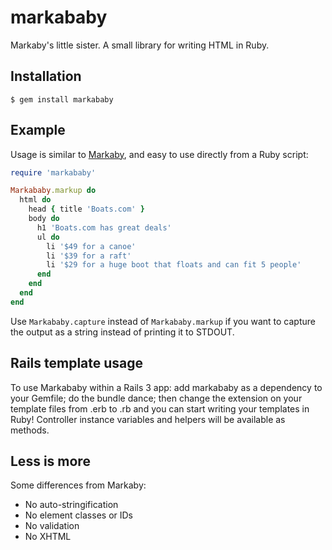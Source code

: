 markababy
=========


Markaby's little sister. A small library for writing HTML in Ruby.


Installation
------------

    $ gem install markababy


Example
-------

Usage is similar to [Markaby](http://en.wikipedia.org/wiki/Markaby),
and easy to use directly from a Ruby script:

```ruby
require 'markababy'

Markababy.markup do
  html do
    head { title 'Boats.com' }
    body do
      h1 'Boats.com has great deals'
      ul do
        li '$49 for a canoe'
        li '$39 for a raft'
        li '$29 for a huge boot that floats and can fit 5 people'
      end
    end
  end
end
```

Use `Markababy.capture` instead of `Markababy.markup` if you want to capture
the output as a string instead of printing it to STDOUT.


Rails template usage
--------------------

To use Markababy within a Rails 3 app: add markababy as a dependency to your
Gemfile; do the bundle dance; then change the extension on your template files
from .erb to .rb and you can start writing your templates in Ruby! Controller
instance variables and helpers will be available as methods.


Less is more
------------

Some differences from Markaby:

* No auto-stringification
* No element classes or IDs
* No validation
* No XHTML
